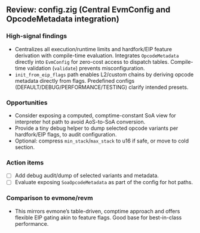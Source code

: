 ## Review: config.zig (Central EvmConfig and OpcodeMetadata integration)

### High-signal findings

- Centralizes all execution/runtime limits and hardfork/EIP feature derivation with compile-time evaluation. Integrates `OpcodeMetadata` directly into `EvmConfig` for zero-cost access to dispatch tables. Compile-time validation (`validate`) prevents misconfiguration.
- `init_from_eip_flags` path enables L2/custom chains by deriving opcode metadata directly from flags. Predefined configs (DEFAULT/DEBUG/PERFORMANCE/TESTING) clarify intended presets.

### Opportunities

- Consider exposing a computed, comptime-constant SoA view for interpreter hot path to avoid AoS-to-SoA conversion.
- Provide a tiny debug helper to dump selected opcode variants per hardfork/EIP flags, to audit configuration.
- Optional: compress `min_stack`/`max_stack` to u16 if safe, or move to cold section.

### Action items

- [ ] Add debug audit/dump of selected variants and metadata.
- [ ] Evaluate exposing `SoaOpcodeMetadata` as part of the config for hot paths.

### Comparison to evmone/revm

- This mirrors evmone’s table-driven, comptime approach and offers flexible EIP gating akin to feature flags. Good base for best-in-class performance.


